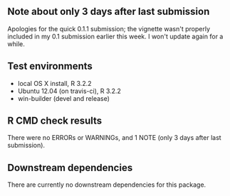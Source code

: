 ## Note about only 3 days after last submission
Apologies for the quick 0.1.1 submission; the vignette wasn't properly included in my 0.1 submission earlier this week. I won't update again for a while.

## Test environments
* local OS X install, R 3.2.2
* Ubuntu 12.04 (on travis-ci), R 3.2.2
* win-builder (devel and release)

## R CMD check results
There were no ERRORs or WARNINGs, and 1 NOTE (only 3 days after last submission).

## Downstream dependencies
There are currently no downstream dependencies for this package.
